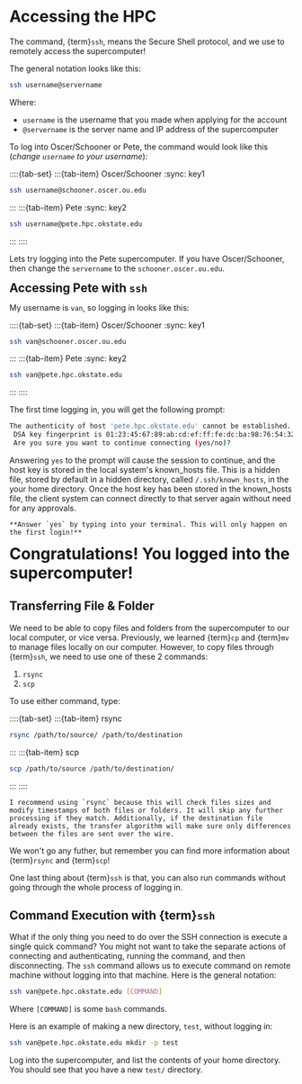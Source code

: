 # Accessing the HPC 

The command, {term}`ssh`, means the Secure Shell protocol, and we use to remotely access the supercomputer! 

The general notation looks like this:

```bash
ssh username@servername
```

Where: 
- `username` is the username that you made when applying for the account
- `@servername` is the server name and IP address of the supercomputer

To log into Oscer/Schooner or Pete, the command would look like this (*change `username` to your username*):

::::{tab-set} 
:::{tab-item} Oscer/Schooner
:sync: key1
```bash 
ssh username@schooner.oscer.ou.edu 
```
:::
:::{tab-item} Pete
:sync: key2
```bash
ssh username@pete.hpc.okstate.edu
```
:::
::::

Lets try logging into the Pete supercomputer. If you have Oscer/Schooner, then change the `servername` to the `schooner.oscer.ou.edu`.


<span style="font-size:1.5em;">**Accessing Pete with `ssh`**</span>

My username is `van`, so logging in looks like this:

::::{tab-set} 
:::{tab-item} Oscer/Schooner
:sync: key1
```bash 
ssh van@schooner.oscer.ou.edu 
```
:::
:::{tab-item} Pete
:sync: key2
```bash
ssh van@pete.hpc.okstate.edu
```
:::
::::

The first time logging in, you will get the following prompt:

```bash
The authenticity of host 'pete.hpc.okstate.edu' cannot be established.
 DSA key fingerprint is 01:23:45:67:89:ab:cd:ef:ff:fe:dc:ba:98:76:54:32:10.
 Are you sure you want to continue connecting (yes/no)?
```

Answering `yes` to the prompt will cause the session to continue, and the host key is stored in the local system's known_hosts file. This is a hidden file, stored by default in a hidden directory, called `/.ssh/known_hosts`, in the your home directory. Once the host key has been stored in the known_hosts file, the client system can connect directly to that server again without need for any approvals.

```{note} 
**Answer `yes` by typing into your terminal. This will only happen on the first login!**
```

<span style="align:center; font-size:2em;">**Congratulations! You logged into the supercomputer!**</soan>


## Transferring File & Folder 

We need to be able to copy files and folders from the supercomputer to our local computer, or vice versa. Previously, we learned {term}`cp` and {term}`mv` to manage files locally on our computer. However, to copy files through {term}`ssh`, we need to use one of these 2 commands:

1. `rsync` 
2. `scp`

To use either command, type:

::::{tab-set}
:::{tab-item} rsync 
```bash
rsync /path/to/source/ /path/to/destination
```
:::
:::{tab-item} scp
```bash
scp /path/to/source /path/to/destination/
```
:::
::::

```{note}
I recommend using `rsync` because this will check files sizes and modify timestamps of both files or folders. It will skip any further processing if they match. Additionally, if the destination file already exists, the transfer algorithm will make sure only differences between the files are sent over the wire.
```

We won't go any futher, but remember you can find more information about {term}`rsync` and {term}`scp`! 

One last thing about {term}`ssh` is that, you can also run commands without going through the whole process of logging in.

## Command Execution with {term}`ssh`

What if the only thing you need to do over the SSH connection is execute a single quick command? You might not want to take the separate actions of connecting and authenticating, running the command, and then disconnecting. The `ssh` command allows us to execute command on remote machine without logging into that machine. Here is the general notation:

```bash
ssh van@pete.hpc.okstate.edu [COMMAND]
```

Where `[COMMAND]` is some `bash` commands. 

Here is an example of making a new directory, `test`, without logging in:

```bash
ssh van@pete.hpc.okstate.edu mkdir -p test
```

Log into the supercomputer, and list the contents of your home directory. You should see that you have a new `test/` directory.


